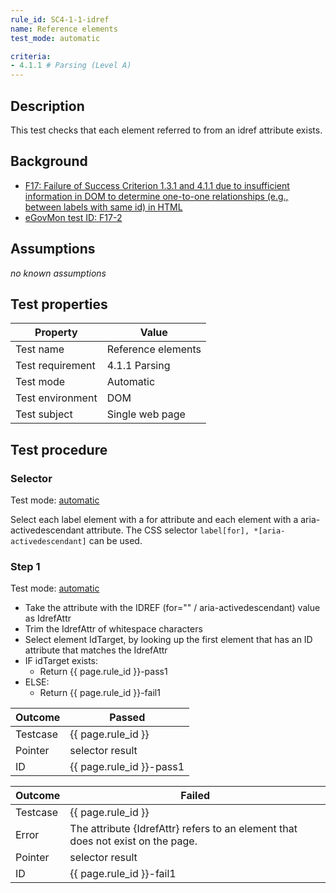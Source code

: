 ```yaml
---
rule_id: SC4-1-1-idref
name: Reference elements
test_mode: automatic

criteria:
- 4.1.1 # Parsing (Level A)
---
```


## Description

This test checks that each element referred to from an idref attribute exists.

## Background

- [F17: Failure of Success Criterion 1.3.1 and 4.1.1 due to insufficient information in DOM to determine one-to-one relationships (e.g., between labels with same id) in HTML](http://www.w3.org/TR/2014/NOTE-WCAG20-TECHS-20140311/F17)
- [eGovMon test ID: F17-2](http://wiki.egovmon.no/wiki/SC4.1.1#Element_with_.40for)

## Assumptions

*no known assumptions*

## Test properties

| Property          | Value
|-------------------|----
| Test name         | Reference elements
| Test requirement  | 4.1.1 Parsing
| Test mode         | Automatic
| Test environment  | DOM
| Test subject      | Single web page

## Test procedure

### Selector

Test mode: [automatic][AUTO]

Select each label element with a for attribute and each element with a aria-activedescendant attribute. The CSS selector `label[for], *[aria-activedescendant]` can be used.

### Step 1

Test mode: [automatic][AUTO]

- Take the attribute with the IDREF (for="" / aria-activedescendant) value as IdrefAttr
- Trim the IdrefAttr of whitespace characters
- Select element IdTarget, by looking up the first element that has an ID attribute that matches the IdrefAttr
- IF idTarget exists:
  - Return {{ page.rule_id }}-pass1
- ELSE:
  - Return {{ page.rule_id }}-fail1

| Outcome  | Passed
|----------|-----
| Testcase | {{ page.rule_id }}
| Pointer  | selector result
| ID       | {{ page.rule_id }}-pass1

| Outcome  | Failed
|----------|-----
| Testcase | {{ page.rule_id }}
| Error    | The attribute {IdrefAttr} refers to an element that does not exist on the page.
| Pointer  | selector result
| ID       | {{ page.rule_id }}-fail1

[AUTO]: ../pages/test-modes.html#automatic
[MANUAL]: ../pages/test-modes.html#manual